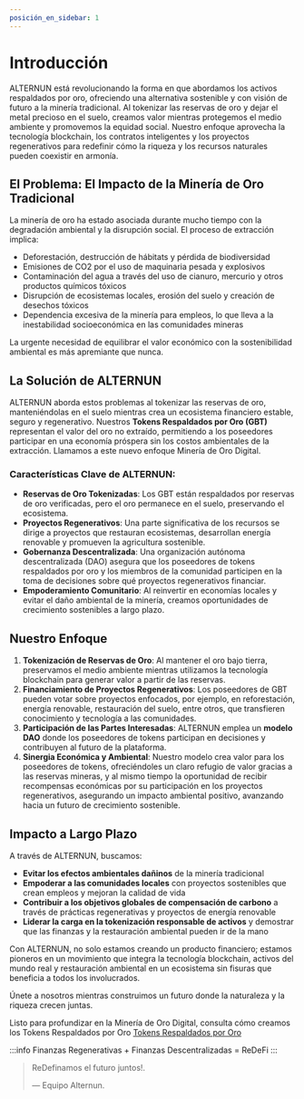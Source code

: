 ```yaml
---
posición_en_sidebar: 1
---
```


# Introducción  

ALTERNUN está revolucionando la forma en que abordamos los activos respaldados por oro, ofreciendo una alternativa sostenible y con visión de futuro a la minería tradicional. Al tokenizar las reservas de oro y dejar el metal precioso en el suelo, creamos valor mientras protegemos el medio ambiente y promovemos la equidad social. Nuestro enfoque aprovecha la tecnología blockchain, los contratos inteligentes y los proyectos regenerativos para redefinir cómo la riqueza y los recursos naturales pueden coexistir en armonía.

## El Problema: El Impacto de la Minería de Oro Tradicional
La minería de oro ha estado asociada durante mucho tiempo con la degradación ambiental y la disrupción social. El proceso de extracción implica:
- Deforestación, destrucción de hábitats y pérdida de biodiversidad
- Emisiones de CO2 por el uso de maquinaria pesada y explosivos
- Contaminación del agua a través del uso de cianuro, mercurio y otros productos químicos tóxicos
- Disrupción de ecosistemas locales, erosión del suelo y creación de desechos tóxicos
- Dependencia excesiva de la minería para empleos, lo que lleva a la inestabilidad socioeconómica en las comunidades mineras

La urgente necesidad de equilibrar el valor económico con la sostenibilidad ambiental es más apremiante que nunca.

## La Solución de ALTERNUN
ALTERNUN aborda estos problemas al tokenizar las reservas de oro, manteniéndolas en el suelo mientras crea un ecosistema financiero estable, seguro y regenerativo. Nuestros **Tokens Respaldados por Oro (GBT)** representan el valor del oro no extraído, permitiendo a los poseedores participar en una economía próspera sin los costos ambientales de la extracción. Llamamos a este nuevo enfoque Minería de Oro Digital.

### Características Clave de ALTERNUN:
- **Reservas de Oro Tokenizadas**: Los GBT están respaldados por reservas de oro verificadas, pero el oro permanece en el suelo, preservando el ecosistema.
- **Proyectos Regenerativos**: Una parte significativa de los recursos se dirige a proyectos que restauran ecosistemas, desarrollan energía renovable y promueven la agricultura sostenible.
- **Gobernanza Descentralizada**: Una organización autónoma descentralizada (DAO) asegura que los poseedores de tokens respaldados por oro y los miembros de la comunidad participen en la toma de decisiones sobre qué proyectos regenerativos financiar.
- **Empoderamiento Comunitario**: Al reinvertir en economías locales y evitar el daño ambiental de la minería, creamos oportunidades de crecimiento sostenibles a largo plazo.

## Nuestro Enfoque
1. **Tokenización de Reservas de Oro**: Al mantener el oro bajo tierra, preservamos el medio ambiente mientras utilizamos la tecnología blockchain para generar valor a partir de las reservas.
2. **Financiamiento de Proyectos Regenerativos**: Los poseedores de GBT pueden votar sobre proyectos enfocados, por ejemplo, en reforestación, energía renovable, restauración del suelo, entre otros, que transfieren conocimiento y tecnología a las comunidades.
3. **Participación de las Partes Interesadas**: ALTERNUN emplea un **modelo DAO** donde los poseedores de tokens participan en decisiones y contribuyen al futuro de la plataforma.
4. **Sinergia Económica y Ambiental**: Nuestro modelo crea valor para los poseedores de tokens, ofreciéndoles un claro refugio de valor gracias a las reservas mineras, y al mismo tiempo la oportunidad de recibir recompensas económicas por su participación en los proyectos regenerativos, asegurando un impacto ambiental positivo, avanzando hacia un futuro de crecimiento sostenible.

## Impacto a Largo Plazo
A través de ALTERNUN, buscamos:
- **Evitar los efectos ambientales dañinos** de la minería tradicional
- **Empoderar a las comunidades locales** con proyectos sostenibles que crean empleos y mejoran la calidad de vida
- **Contribuir a los objetivos globales de compensación de carbono** a través de prácticas regenerativas y proyectos de energía renovable
- **Liderar la carga en la tokenización responsable de activos** y demostrar que las finanzas y la restauración ambiental pueden ir de la mano

Con ALTERNUN, no solo estamos creando un producto financiero; estamos pioneros en un movimiento que integra la tecnología blockchain, activos del mundo real y restauración ambiental en un ecosistema sin fisuras que beneficia a todos los involucrados.

Únete a nosotros mientras construimos un futuro donde la naturaleza y la riqueza crecen juntas.

Listo para profundizar en la Minería de Oro Digital, consulta cómo creamos los Tokens Respaldados por Oro [Tokens Respaldados por Oro](/docs/tutorial-basics/gold-backed-tokens)

:::info
Finanzas Regenerativas + Finanzas Descentralizadas = ReDeFi 
:::

> ReDefinamos el futuro juntos!.
>
> — Equipo Alternun.

